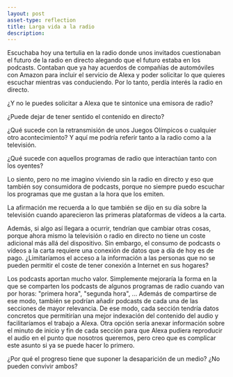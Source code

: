 ```yaml
---
layout: post
asset-type: reflection
title: Larga vida a la radio
description: 
---
```


Escuchaba hoy una tertulia en la radio donde unos invitados cuestionaban el futuro de la radio en directo alegando que el futuro estaba en los podcasts. Contaban que ya hay acuerdos de compañías de automóviles con Amazon para incluir el servicio de Alexa y poder solicitar lo que quieres escuchar mientras vas conduciendo. Por lo tanto, perdía interés la radio en directo.

¿Y no le puedes solicitar a Alexa que te sintonice una emisora de radio?

¿Puede dejar de tener sentido el contenido en directo? 

¿Qué sucede con la retransmisión de unos Juegos Olímpicos o cualquier otro acontecimiento? Y aquí me podría referir tanto a la radio como a la televisión.

¿Qué sucede con aquellos programas de radio que interactúan tanto con los oyentes? 

Lo siento, pero no me imagino viviendo sin la radio en directo y eso que también soy consumidora de podcasts, porque no siempre puedo escuchar los programas que me gustan a la hora que los emiten.

La afirmación me recuerda a lo que también se dijo en su día sobre la televisión cuando aparecieron las primeras plataformas de vídeos a la carta.

Además, si algo así llegara a ocurrir, tendrían que cambiar otras cosas, porque ahora mismo la televisión o radio en directo no tiene un coste adicional más allá del dispositivo. Sin embargo, el consumo de podcasts o vídeos a la carta requiere una conexión de datos que a día de hoy es de pago. ¿Limitaríamos el acceso a la información a las personas que no se pueden permitir el coste de tener conexión a Internet en sus hogares? 

Los podcasts aportan mucho valor. Simplemente mejoraría la forma en la que se comparten los podcasts de algunos programas de radio cuando van por horas: "primera hora", "segunda hora", ... Además de compartirse de ese modo, también se podrían añadir podcasts de cada una de las secciones de mayor relevancia. De ese modo, cada sección tendría datos concretos que permitirían una mejor indexación del contenido del audio y facilitaríamos el trabajo a Alexa. Otra opción sería anexar información sobre el minuto de inicio y fin de cada sección para que Alexa pudiera reproducir el audio en el punto que nosotros queremos, pero creo que es complicar este asunto si ya se puede hacer lo primero.

¿Por qué el progreso tiene que suponer la desaparición de un medio? ¿No pueden convivir ambos?
